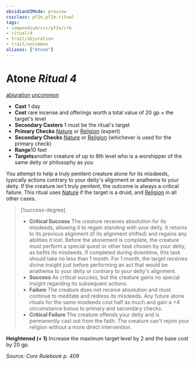 ```yaml
---
obsidianUIMode: preview
cssclass: pf2e,pf2e-ritual
tags:
- compendium/src/pf2e/crb
- ritual/4
- trait/abjuration
- trait/uncommon
aliases: ["Atone"]
---
```

# Atone *Ritual 4*  
[abjuration](rules/traits/abjuration.md "Abjuration School Trait")  [uncommon](rules/traits/uncommon.md "Uncommon Rarity Trait")  

- **Cast** 1 day
- **Cost** rare incense and offerings worth a total value of 20 gp × the target's level
- **Secondary Casters** 1 must be the ritual's target
- **Primary Checks** [Nature](compendium/skills.md#Nature) or [Religion](compendium/skills.md#Religion) (expert)
- **Secondary Checks** [Nature](compendium/skills.md#Nature) or [Religion](compendium/skills.md#Religion) (whichever is used for the primary check)
- **Range**10 feet
- **Targets**another creature of up to 8th level who is a worshipper of the same deity or philosophy as you

You attempt to help a truly penitent creature atone for its misdeeds, typically actions contrary to your deity's alignment or anathema to your deity. If the creature isn't truly penitent, the outcome is always a critical failure. This ritual uses [Nature](compendium/skills.md#Nature) if the target is a druid, and [Religion](compendium/skills.md#Religion) in all other cases.

> [!success-degree] 
> - **Critical Success** The creature receives absolution for its misdeeds, allowing it to regain standing with your deity. It returns to its previous alignment (if its alignment shifted) and regains any abilities it lost. Before the atonement is complete, the creature must perform a special quest or other task chosen by your deity, as befits its misdeeds. If completed during downtime, this task should take no less than 1 month. For 1 month, the target receives divine insight just before performing an act that would be anathema to your deity or contrary to your deity's alignment.
> - **Success** As critical success, but the creature gains no special insight regarding its subsequent actions.
> - **Failure** The creature does not receive absolution and must continue to meditate and redress its misdeeds. Any future atone rituals for the same misdeeds cost half as much and gain a +4 circumstance bonus to primary and secondary checks.
> - **Critical Failure** The creature offends your deity and is permanently cast out from the faith. The creature can't rejoin your religion without a more direct intervention.

**Heightened (+ 1)** Increase the maximum target level by 2 and the base cost by 20 gp.

*Source: Core Rulebook p. 409*